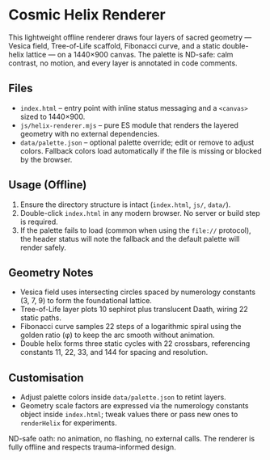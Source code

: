 # Cosmic Helix Renderer

This lightweight offline renderer draws four layers of sacred geometry — Vesica field, Tree-of-Life scaffold, Fibonacci curve, and a static double-helix lattice — on a 1440×900 canvas. The palette is ND-safe: calm contrast, no motion, and every layer is annotated in code comments.

## Files

- `index.html` – entry point with inline status messaging and a `<canvas>` sized to 1440×900.
- `js/helix-renderer.mjs` – pure ES module that renders the layered geometry with no external dependencies.
- `data/palette.json` – optional palette override; edit or remove to adjust colors. Fallback colors load automatically if the file is missing or blocked by the browser.

## Usage (Offline)

1. Ensure the directory structure is intact (`index.html`, `js/`, `data/`).
2. Double-click `index.html` in any modern browser. No server or build step is required.
3. If the palette fails to load (common when using the `file://` protocol), the header status will note the fallback and the default palette will render safely.

## Geometry Notes

- Vesica field uses intersecting circles spaced by numerology constants (3, 7, 9) to form the foundational lattice.
- Tree-of-Life layer plots 10 sephirot plus translucent Daath, wiring 22 static paths.
- Fibonacci curve samples 22 steps of a logarithmic spiral using the golden ratio (φ) to keep the arc smooth without animation.
- Double helix forms three static cycles with 22 crossbars, referencing constants 11, 22, 33, and 144 for spacing and resolution.

## Customisation

- Adjust palette colors inside `data/palette.json` to retint layers.
- Geometry scale factors are expressed via the numerology constants object inside `index.html`; tweak values there or pass new ones to `renderHelix` for experiments.

ND-safe oath: no animation, no flashing, no external calls. The renderer is fully offline and respects trauma-informed design.
